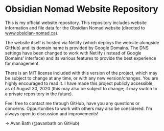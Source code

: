# Obsidian Nomad Website Repository

This is my official website repository.
This repository includes website information and file data for the Obsidian Nomad website (directed to www.obsidian-nomad.ca).

The website itself is hosted via Netlify (which deploys the website alongside GitHub) and its domain name is provided by Google Domains.
The DNS settings have been changed to work with Netlify (instead of Google Domains' interface) and its various features to provide the best experience for management.

There is an MIT license included with this version of the project, which may be subject to change at any time, or with any new version/changes.
You are highly encouraged to read it. I have made this project publicly accessible, as of August 30, 2020 (this may also be subject to change; it may switch to a private repository in the future).

Feel free to contact me through GitHub, have you any questions or concerns. Oppurtunities to work with others may also be considered. I'm always open to discussion and improvements!

-> Avan Bath (@avanbath on GitHub)

